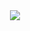 <div align="center">

<img src="https://static.vecteezy.com/system/resources/previews/015/478/800/original/automotive-auto-care-logo-template-vector.jpg"/>



</div>
